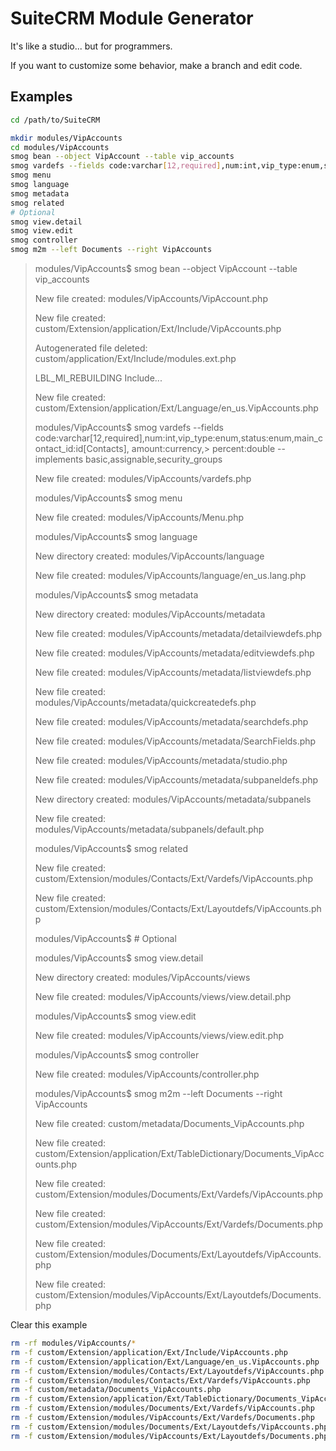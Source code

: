 # SuiteCRM Module Generator

It's like a studio... but for programmers.

If you want to customize some behavior, make a branch and edit code.


## Examples

```sh
cd /path/to/SuiteCRM

mkdir modules/VipAccounts
cd modules/VipAccounts
smog bean --object VipAccount --table vip_accounts
smog vardefs --fields code:varchar[12,required],num:int,vip_type:enum,status:enum,main_contact_id:id[Contacts],amount:currency,percent:double --implements basic,assignable,security_groups
smog menu
smog language
smog metadata
smog related
# Optional
smog view.detail
smog view.edit
smog controller
smog m2m --left Documents --right VipAccounts

```

> modules/VipAccounts$ smog bean --object VipAccount --table vip_accounts
>
> New file created: modules/VipAccounts/VipAccount.php
>
> New file created: custom/Extension/application/Ext/Include/VipAccounts.php
>
> Autogenerated file deleted: custom/application/Ext/Include/modules.ext.php
>
> LBL_MI_REBUILDING Include...<br>
>
> New file created: custom/Extension/application/Ext/Language/en_us.VipAccounts.php
>
> modules/VipAccounts$ smog vardefs --fields code:varchar[12,required],num:int,vip_type:enum,status:enum,main_contact_id:id[Contacts],
>amount:currency,> percent:double --implements basic,assignable,security_groups
>
> New file created: modules/VipAccounts/vardefs.php
>
> modules/VipAccounts$ smog menu
>
> New file created: modules/VipAccounts/Menu.php
>
> modules/VipAccounts$ smog language
>
> New directory created: modules/VipAccounts/language
>
> New file created: modules/VipAccounts/language/en_us.lang.php
>
> modules/VipAccounts$ smog metadata
>
> New directory created: modules/VipAccounts/metadata
>
> New file created: modules/VipAccounts/metadata/detailviewdefs.php
>
> New file created: modules/VipAccounts/metadata/editviewdefs.php
>
> New file created: modules/VipAccounts/metadata/listviewdefs.php
>
> New file created: modules/VipAccounts/metadata/quickcreatedefs.php
>
> New file created: modules/VipAccounts/metadata/searchdefs.php
>
> New file created: modules/VipAccounts/metadata/SearchFields.php
>
> New file created: modules/VipAccounts/metadata/studio.php
>
> New file created: modules/VipAccounts/metadata/subpaneldefs.php
>
> New directory created: modules/VipAccounts/metadata/subpanels
>
> New file created: modules/VipAccounts/metadata/subpanels/default.php
>
> modules/VipAccounts$ smog related
>
> New file created: custom/Extension/modules/Contacts/Ext/Vardefs/VipAccounts.php
>
> New file created: custom/Extension/modules/Contacts/Ext/Layoutdefs/VipAccounts.php
>
> modules/VipAccounts$ # Optional
>
> modules/VipAccounts$ smog view.detail
>
> New directory created: modules/VipAccounts/views
>
> New file created: modules/VipAccounts/views/view.detail.php
>
> modules/VipAccounts$ smog view.edit
>
> New file created: modules/VipAccounts/views/view.edit.php
>
> modules/VipAccounts$ smog controller
>
> New file created: modules/VipAccounts/controller.php
>
> modules/VipAccounts$ smog m2m --left Documents --right VipAccounts
>
> New file created: custom/metadata/Documents_VipAccounts.php
>
> New file created: custom/Extension/application/Ext/TableDictionary/Documents_VipAccounts.php
>
> New file created: custom/Extension/modules/Documents/Ext/Vardefs/VipAccounts.php
>
> New file created: custom/Extension/modules/VipAccounts/Ext/Vardefs/Documents.php
>
> New file created: custom/Extension/modules/Documents/Ext/Layoutdefs/VipAccounts.php
>
> New file created: custom/Extension/modules/VipAccounts/Ext/Layoutdefs/Documents.php
>


Clear this example
```sh
rm -rf modules/VipAccounts/*
rm -f custom/Extension/application/Ext/Include/VipAccounts.php
rm -f custom/Extension/application/Ext/Language/en_us.VipAccounts.php
rm -f custom/Extension/modules/Contacts/Ext/Layoutdefs/VipAccounts.php
rm -f custom/Extension/modules/Contacts/Ext/Vardefs/VipAccounts.php
rm -f custom/metadata/Documents_VipAccounts.php
rm -f custom/Extension/application/Ext/TableDictionary/Documents_VipAccounts.php
rm -f custom/Extension/modules/Documents/Ext/Vardefs/VipAccounts.php
rm -f custom/Extension/modules/VipAccounts/Ext/Vardefs/Documents.php
rm -f custom/Extension/modules/Documents/Ext/Layoutdefs/VipAccounts.php
rm -f custom/Extension/modules/VipAccounts/Ext/Layoutdefs/Documents.php

```
